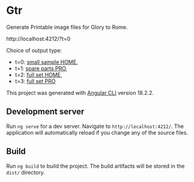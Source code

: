 # Gtr

Generate Printable image files for Glory to Rome.

http://localhost:4212/?t=0

Choice of output type: 
- t=0: [small sample HOME](http://localhost:4212/?t=0), 
- t=1: [spare parts PRO](http://localhost:4212/?t=1), 
- t=2: [full set HOME](http://localhost:4212/?t=2), 
- t=3: [full set PRO](http://localhost:4212/?t=3)


This project was generated with [Angular CLI](https://github.com/angular/angular-cli) version 18.2.2.

## Development server

Run `ng serve` for a dev server. Navigate to `http://localhost:4212/`. The application will automatically reload if you change any of the source files.

## Build

Run `ng build` to build the project. The build artifacts will be stored in the `dist/` directory.
